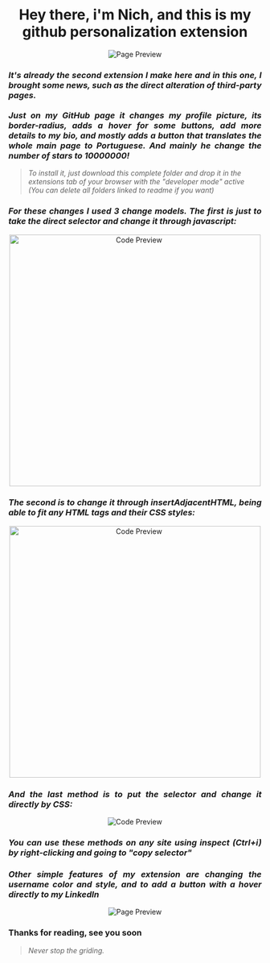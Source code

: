 <h1 align="center"> Hey there, i'm Nich, and this is my github personalization extension</h1>
 
<p align="center">
  <img src="https://github.com/italicnich/github-extension/blob/main/readmeimg/img-gif.gif" alt="Page Preview">
</p>

<h3 align="justify"> <i>It's already the second extension I make here and in this one, I brought some news, such as the direct alteration of third-party pages. <br> <br> Just on my GitHub page it changes my profile picture, its border-radius, adds a hover for some buttons, add more details to my bio, and mostly adds a button that translates the whole main page to Portuguese. And mainly he change the number of stars to 10000000!</i> </h3>

> *To install it, just download this complete folder and drop it in the extensions tab of your browser with the "developer mode" active (You can delete all folders linked to readme if you want)*

<h3 align="justify"> <i>For these changes I used 3 change models. The first is just to take the direct selector and change it through javascript:</i> </h3>

<p align="center">
  <img src="https://github.com/italicnich/github-extension/blob/main/readmeimg/code1.png" alt="Code Preview" width="500">
</p>

<h3 align="justify"> <i>The second is to change it through insertAdjacentHTML, being able to fit any HTML tags and their CSS styles:</i> </h3>

<p align="center">
  <img src="https://github.com/italicnich/github-extension/blob/main/readmeimg/code2.png" alt="Code Preview"  width="500">
</p>

<h3 align="justify"> <i>And the last method is to put the selector and change it directly by CSS:</i> </h3>

<p align="center">
  <img src="https://github.com/italicnich/github-extension/blob/main/readmeimg/code-3.png" alt="Code Preview">
</p>

<h3 align="justify"> <i>You can use these methods on any site using inspect (Ctrl+i) by right-clicking and going to "copy selector"</i> </h3>

<h3 align="justify"> <i>Other simple features of my extension are changing the username color and style, and to add a button with a hover directly to my LinkedIn</i> </h3>

<p align="center">
  <img src="https://github.com/italicnich/github-extension/blob/main/readmeimg/img-gif-2.gif" alt="Page Preview">
</p>  
 
<h3 align="justify">
Thanks for reading, see you soon
</h3>

> *Never stop the griding.*
 

